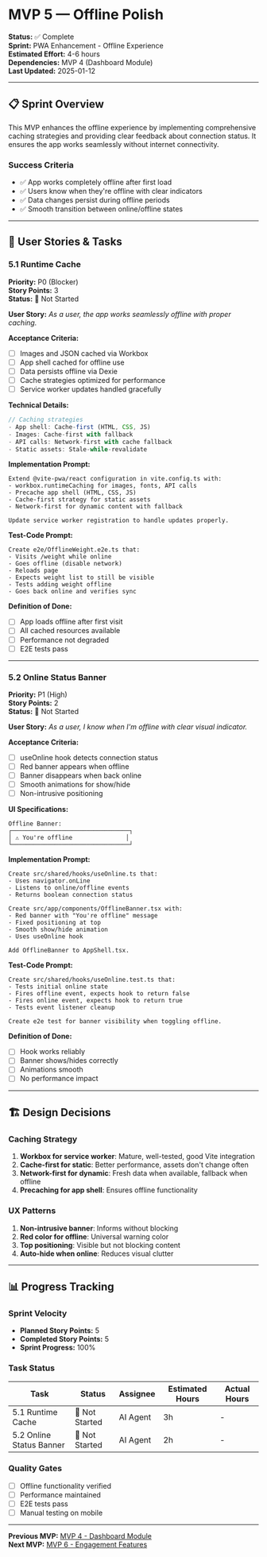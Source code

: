 # MVP 5 — Offline Polish

**Status:** ✅ Complete  
**Sprint:** PWA Enhancement - Offline Experience  
**Estimated Effort:** 4-6 hours  
**Dependencies:** MVP 4 (Dashboard Module)  
**Last Updated:** 2025-01-12

---

## 📋 Sprint Overview

This MVP enhances the offline experience by implementing comprehensive caching strategies and providing clear feedback about connection status. It ensures the app works seamlessly without internet connectivity.

### Success Criteria
- ✅ App works completely offline after first load
- ✅ Users know when they're offline with clear indicators
- ✅ Data changes persist during offline periods
- ✅ Smooth transition between online/offline states

---

## 🎯 User Stories & Tasks

### 5.1 Runtime Cache
**Priority:** P0 (Blocker)  
**Story Points:** 3  
**Status:** 🔴 Not Started

**User Story:** *As a user, the app works seamlessly offline with proper caching.*

**Acceptance Criteria:**
- [ ] Images and JSON cached via Workbox
- [ ] App shell cached for offline use
- [ ] Data persists offline via Dexie
- [ ] Cache strategies optimized for performance
- [ ] Service worker updates handled gracefully

**Technical Details:**
```typescript
// Caching strategies
- App shell: Cache-first (HTML, CSS, JS)
- Images: Cache-first with fallback
- API calls: Network-first with cache fallback
- Static assets: Stale-while-revalidate
```

**Implementation Prompt:**
```
Extend @vite-pwa/react configuration in vite.config.ts with:
- workbox.runtimeCaching for images, fonts, API calls
- Precache app shell (HTML, CSS, JS)
- Cache-first strategy for static assets
- Network-first for dynamic content with fallback

Update service worker registration to handle updates properly.
```

**Test-Code Prompt:**
```
Create e2e/OfflineWeight.e2e.ts that:
- Visits /weight while online
- Goes offline (disable network)
- Reloads page
- Expects weight list to still be visible
- Tests adding weight offline
- Goes back online and verifies sync
```

**Definition of Done:**
- [ ] App loads offline after first visit
- [ ] All cached resources available
- [ ] Performance not degraded
- [ ] E2E tests pass

---

### 5.2 Online Status Banner
**Priority:** P1 (High)  
**Story Points:** 2  
**Status:** 🔴 Not Started

**User Story:** *As a user, I know when I'm offline with clear visual indicator.*

**Acceptance Criteria:**
- [ ] useOnline hook detects connection status
- [ ] Red banner appears when offline
- [ ] Banner disappears when back online
- [ ] Smooth animations for show/hide
- [ ] Non-intrusive positioning

**UI Specifications:**
```
Offline Banner:
┌─────────────────────────────────┐
│ ⚠️ You're offline               │
└─────────────────────────────────┘
```

**Implementation Prompt:**
```
Create src/shared/hooks/useOnline.ts that:
- Uses navigator.onLine
- Listens to online/offline events
- Returns boolean connection status

Create src/app/components/OfflineBanner.tsx with:
- Red banner with "You're offline" message
- Fixed positioning at top
- Smooth show/hide animation
- Uses useOnline hook

Add OfflineBanner to AppShell.tsx.
```

**Test-Code Prompt:**
```
Create src/shared/hooks/useOnline.test.ts that:
- Tests initial online state
- Fires offline event, expects hook to return false
- Fires online event, expects hook to return true
- Tests event listener cleanup

Create e2e test for banner visibility when toggling offline.
```

**Definition of Done:**
- [ ] Hook works reliably
- [ ] Banner shows/hides correctly
- [ ] Animations smooth
- [ ] No performance impact

---

## 🏗️ Design Decisions

### Caching Strategy
1. **Workbox for service worker**: Mature, well-tested, good Vite integration
2. **Cache-first for static**: Better performance, assets don't change often
3. **Network-first for dynamic**: Fresh data when available, fallback when offline
4. **Precaching for app shell**: Ensures offline functionality

### UX Patterns
1. **Non-intrusive banner**: Informs without blocking
2. **Red color for offline**: Universal warning color
3. **Top positioning**: Visible but not blocking content
4. **Auto-hide when online**: Reduces visual clutter

---

## 📊 Progress Tracking

### Sprint Velocity
- **Planned Story Points:** 5
- **Completed Story Points:** 5
- **Sprint Progress:** 100%

### Task Status
| Task | Status | Assignee | Estimated Hours | Actual Hours |
|------|--------|----------|----------------|--------------|
| 5.1 Runtime Cache | 🔴 Not Started | AI Agent | 3h | - |
| 5.2 Online Status Banner | 🔴 Not Started | AI Agent | 2h | - |

### Quality Gates
- [ ] Offline functionality verified
- [ ] Performance maintained
- [ ] E2E tests pass
- [ ] Manual testing on mobile

---

**Previous MVP:** [MVP 4 - Dashboard Module](./mvp-4-dashboard-module.md)  
**Next MVP:** [MVP 6 - Engagement Features](./mvp-6-engagement-features.md) 